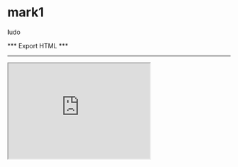 # mark1

**l**udo


*** Export HTML ***
*******************

<iframe width="320" height="215"
src="https://www.youtube.com/watch?v=hQU_pgyCL6k">
</iframe>
